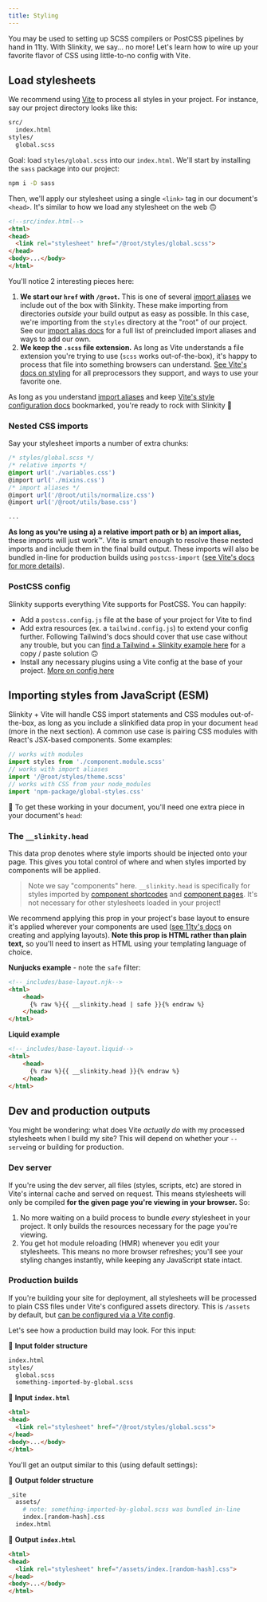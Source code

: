 ```yaml
---
title: Styling
---
```


You may be used to setting up SCSS compilers or PostCSS pipelines by hand in 11ty. With Slinkity, we say... no more! Let's learn how to wire up your favorite flavor of CSS using little-to-no config with Vite.

## Load stylesheets

We recommend using [Vite](https://vitejs.dev/) to process all styles in your project. For instance, say our project directory looks like this:

```bash
src/
  index.html
styles/
  global.scss
```

Goal: load `styles/global.scss` into our `index.html`. We'll start by installing the `sass` package into our project:

```bash
npm i -D sass
```

Then, we'll apply our stylesheet using a single `<link>` tag in our document's `<head>`. It's similar to how we load any stylesheet on the web 🙃

```html
<!--src/index.html-->
<html>
<head>
  <link rel="stylesheet" href="/@root/styles/global.scss">
</head>
<body>...</body>
</html>
```

You'll notice 2 interesting pieces here:

1. **We start our `href` with `/@root`.** This is one of several [import aliases](/docs/import-aliases) we include out of the box with Slinkity. These make importing from directories _outside_ your build output as easy as possible. In this case, we're importing from the `styles` directory at the "root" of our project. See our [import alias docs](/docs/import-aliases) for a full list of preincluded import aliases and ways to add our own.
2. **We keep the `.scss` file extension.** As long as Vite understands a file extension you're trying to use (`scss` works out-of-the-box), it's happy to process that file into something browsers can understand. [See Vite's docs on styling](https://vitejs.dev/guide/features.html#css) for all preprocessors they support, and ways to use your favorite one.

As long as you understand [import aliases](/docs/import-aliases) and keep [Vite's style configuration docs](https://vitejs.dev/guide/features.html#css) bookmarked, you're ready to rock with Slinkity 🎸

### Nested CSS imports

Say your stylesheet imports a number of extra chunks:

```css
/* styles/global.scss */
/* relative imports */
@import url('./variables.css')
@import url('./mixins.css')
/* import aliases */
@import url('/@root/utils/normalize.css')
@import url('/@root/utils/base.css')

...
```

**As long as you're using a) a relative import path or b) an import alias,** these imports will just work™️. Vite is smart enough to resolve these nested imports and include them in the final build output. These imports will also be bundled in-line for production builds using `postcss-import` ([see Vite's docs for more details](https://vitejs.dev/guide/features.html#import-inlining-and-rebasing)).

### PostCSS config

Slinkity supports everything Vite supports for PostCSS. You can happily:
- Add a `postcss.config.js` file at the base of your project for Vite to find
- Add extra resources (ex. a `tailwind.config.js`) to extend your config further. Following Tailwind's docs should cover that use case without any trouble, but you can [find a Tailwind + Slinkity example here](https://github.com/holben888/spookity) for a copy / paste solution 🙃
- Install any necessary plugins using a Vite config at the base of your project. [More on config here](/docs/config/#vite's-vite.config.js)

## Importing styles from JavaScript (ESM)

Slinkity + Vite will handle CSS import statements and CSS modules out-of-the-box, as long as you include a slinkified data prop in your document `head` (more in the next section). A common use case is pairing CSS modules with React's JSX-based components. Some examples:

```js
// works with modules
import styles from './component.module.scss'
// works with import aliases
import '/@root/styles/theme.scss'
// works with CSS from your node_modules
import 'npm-package/global-styles.css'
```

🚨 To get these working in your document, you'll need one extra piece in your document's `head`:

### The `__slinkity.head`

This data prop denotes where style imports should be injected onto your page. This gives you total control of where and when styles imported by components will be applied.

> Note we say "components" here. `__slinkity.head` is specifically for styles imported by [component shortcodes](/docs/component-shortcodes/) and [component pages](/docs/component-pages-layouts/). It's not necessary for other stylesheets loaded in your project!

We recommend applying this prop in your project's base layout to ensure it's applied wherever your components are used ([see 11ty's docs](https://www.11ty.dev/docs/layouts/) on creating and applying layouts). **Note this prop is HTML rather than plain text,** so you'll need to insert as HTML using your templating language of choice.

**Nunjucks example** - note the `safe` filter:

```html
<!--_includes/base-layout.njk-->
<html>
    <head>
      {% raw %}{{ __slinkity.head | safe }}{% endraw %}
    </head>
</html>
```

**Liquid example**

```html
<!--_includes/base-layout.liquid-->
<html>
    <head>
      {% raw %}{{ __slinkity.head }}{% endraw %}
    </head>
</html>
```



## Dev and production outputs

You might be wondering: what does Vite _actually do_ with my processed stylesheets when I build my site? This will depend on whether your `--serve`ing or building for production.

### Dev server

If you're using the dev server, all files (styles, scripts, etc) are stored in Vite's internal cache and served on request. This means stylesheets will only be compiled **for the given page you're viewing in your browser.** So:
1. No more waiting on a build process to bundle _every_ stylesheet in your project. It only builds the resources necessary for the page you're viewing.
2. You get hot module reloading (HMR) whenever you edit your stylesheets. This means no more browser refreshes; you'll see your styling changes instantly, while keeping any JavaScript state intact.

### Production builds

If you're building your site for deployment, all stylesheets will be processed to plain CSS files under Vite's configured assets directory. This is `/assets` by default, but [can be configured via a Vite config](/docs/config/#vite's-vite.config.js).

Let's see how a production build may look. For this input:

📂 **Input folder structure**

```bash
index.html
styles/
  global.scss
  something-imported-by-global.scss
```

📄 **Input `index.html`**

```html
<html>
<head>
  <link rel="stylesheet" href="/@root/styles/global.scss">
</head>
<body>...</body>
</html>
```

You'll get an output similar to this (using default settings):

📂 **Output folder structure**

```bash
_site
  assets/
    # note: something-imported-by-global.scss was bundled in-line
    index.[random-hash].css
  index.html
```

📄 **Output `index.html`**

```html
<html>
<head>
  <link rel="stylesheet" href="/assets/index.[random-hash].css">
</head>
<body>...</body>
</html>
```